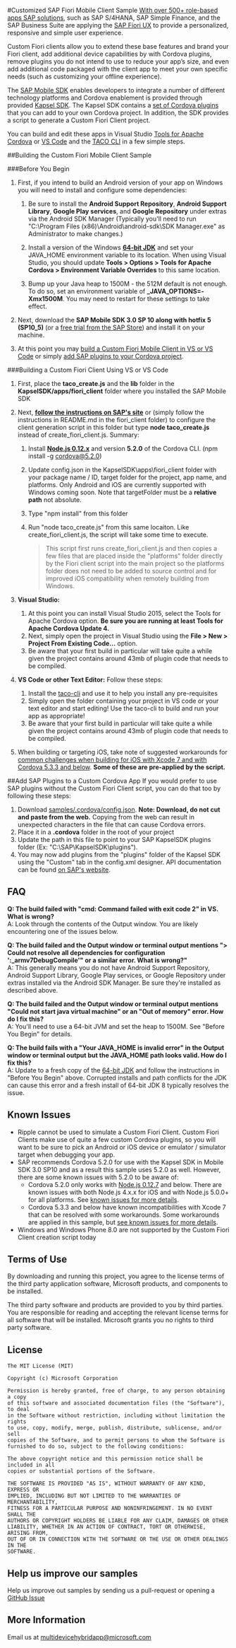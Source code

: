 #Customized SAP Fiori Mobile Client Sample
[With over 500+ role-based apps SAP solutions](http://go.microsoft.com/fwlink/?LinkID=691659), such as SAP S/4HANA, SAP Simple Finance, and the SAP Business Suite are applying the [SAP Fiori UX](http://experience.sap.com/fiori-design/) to provide a personalized, responsive and simple user experience.

Custom Fiori clients allow you to extend these base features and brand your Fiori client, add additional device capabilities by with Cordova plugins, remove plugins you do not intend to use to reduce your app’s size, and even add additional code packaged with the client app to meet your own specific needs (such as customizing your offline experience). 

The [SAP Mobile SDK](http://go.microsoft.com/fwlink/?LinkID=691667) enables developers to integrate a number of different technology platforms and Cordova enablement is provided through provided [Kapsel SDK](http://go.microsoft.com/fwlink/?LinkID=691662). The Kapsel SDK contains a [set of Cordova plugins](http://go.microsoft.com/fwlink/?LinkID=691664) that you can add to your own Cordova project. In addition, the SDK provides a script to generate a Custom Fiori Client project.

You can build and edit these apps in Visual Studio [Tools for Apache Cordova](http://go.microsoft.com/fwlink/?LinkId=398477) or [VS Code](http://go.microsoft.com/fwlink/?LinkID=691671) and the [TACO CLI](http://go.microsoft.com/fwlink/?LinkID=691672) in a few simple steps.

##Building the Custom Fiori Mobile Client Sample

###Before You Begin

1. First, if you intend to build an Android version of your app on Windows you will need to install and configure some dependencies:

	1. Be sure to install the **Android Support Repository**, **Android Support Library**, **Google Play services**, and **Google Repository** under extras via the Android SDK Manager (Typically you'll need to run "C:\Program Files (x86)\Android\android-sdk\SDK Manager.exe" as Administrator to make changes.)

	2. Install a version of the Windows **[64-bit JDK](http://www.oracle.com/technetwork/java/javase/downloads/index.html)** and set your JAVA_HOME environment variable to its location. When using Visual Studio, you should update **Tools &gt; Options &gt; Tools for Apache Cordova &gt; Environment Variable Overrides** to this same location.
	 
	3. Bump up your Java heap to 1500M - the 512M default is not enough. To do so, set an environment variable of **_JAVA_OPTIONS=-Xmx1500M**. You may need to restart for these settings to take effect.

2. Next, download the **SAP Mobile SDK 3.0 SP 10 along with hotfix 5 (SP10_5)** (or a [free trial from the SAP Store](http://go.microsoft.com/fwlink/?LinkID=691663)) and install it on your machine.

3. At this point you may [build a Custom Fiori Mobile Client in VS or VS Code](#custom) or simply [add SAP plugins to your Cordova project](#plugins).

<a name="custom"></a>
###Building a Custom Fiori Client Using VS or VS Code

1. First, place the **taco_create.js** and the **lib** folder in the **KapselSDK/apps/fiori_client** folder where you installed the SAP Mobile SDK

2. Next, **[follow the instructions on SAP's site](http://go.microsoft.com/fwlink/?LinkID=691661)** or (simply follow the instructions in README.md in the fiori_client folder) to configure the client generation script in this folder but type **node taco_create.js** instead of create_fiori_client.js. Summary:

	1. Install **[Node.js 0.12.x](https://nodejs.org/download/release/v0.12.7/)** and version **5.2.0** of the Cordova CLI. (npm install -g cordova@5.2.0)

	2. Update config.json in the KapselSDK\apps\fiori_client folder with your package name / ID, target folder for the project, app name, and platforms. Only Android and iOS are currently supported with Windows coming soon. Note that targetFolder must be a **relative path** not absolute.
	
	3. Type "npm install" from this folder 
	
	4. Run "node taco_create.js" from this same locaiton. Like create_fiori_client.js, the script will take some time to execute.

		> This script first runs create_fiori_client.js and then copies a few files that are placed inside the "platforms" folder directly by the Fiori client script into the main project so the platforms folder does not need to be added to source control and for improved iOS compatibility when remotely building from Windows.

3. **Visual Studio:** 
	1. At this point you can install Visual Studio 2015, select the Tools for Apache Cordova option. **Be sure you are running at least Tools for Apache Cordova Update 4.**
	2. Next, simply open the project in Visual Studio using the **File &gt; New &gt; Project From Existing Code...** option. 
	3. Be aware that your first build in particular will take quite a while given the project contains around 43mb of plugin code that needs to be compiled.

4. **VS Code or other Text Editor:** Follow these steps:
	1. Install the [taco-cli](http://go.microsoft.com/fwlink/?LinkID=691672) and use it to help you install any pre-requisites
	2. Simply open the folder containing your project in VS code or your text editor and start editing!  Use the taco-cli to build and run your app as appropriate!
	3. Be aware that your first build in particular will take quite a while given the project contains around 43mb of plugin code that needs to be compiled.

5. When building or targeting iOS, take note of suggested workarounds for [common challenges when building for iOS with Xcode 7 and with Cordova 5.3.3 and below](http://go.microsoft.com/fwlink/?LinkID=691679).  **Some of these are pre-applied by the script.**

<a name="plugins"></a>
##Add SAP Plugins to a Custom Cordova App 
If you would prefer to use SAP plugins without the Custom Fiori Client script, you can do that too by following these steps:

1. Download [samples/.cordova/config.json](http://go.microsoft.com/fwlink/?LinkID=691677). **Note: Download, do not cut and paste from the web.** Copying from the web can result in unexpected characters in the file that can cause Cordova errors.
2. Place it in a **.cordova** folder in the root of your project
3. Update the path in this file to point to your SAP KapselSDK plugins folder (Ex: "C:\\SAP\\KapselSDK\\plugins").
4. You may now add plugins from the "plugins" folder of the Kapsel SDK using the "Custom" tab in the config.xml designer.  API documentation can be found [on SAP's website](http://go.microsoft.com/fwlink/?LinkID=691664).

## FAQ

**Q: The build failed with "cmd: Command failed with exit code 2" in VS. What is wrong?** <br />
A: Look through the contents of the Output window. You are likely encountering one of the issues below.

**Q: The build failed and the Output window or terminal output mentions "> Could not resolve all dependencies for configuration ':_armv7DebugCompile'" or a similar error. What is wrong?"** <br />
A: This generally means you do not have Android Support Repository, Android Support Library, Google Play services, or Google Repository under extras installed via the Android SDK Manager. Be sure they're installed as described above.

**Q: The build failed and the Output window or terminal output mentions "Could not start java virtual machine" or an "Out of memory" error. How do I fix this?** <br />
A: You'll need to use a 64-bit JVM and set the heap to 1500M. See "Before You Begin" for details.

**Q: The build fails with a "Your JAVA_HOME is invalid error" in the Output window or terminal output but the JAVA_HOME path looks valid. How do I fix this?** <br />
A: Update to a fresh copy of the [64-bit JDK](http://www.oracle.com/technetwork/java/javase/downloads/index.html) and follow the instructions in "Before You Begin" above. Corrupted installs and path conflicts for the JDK can cause this error and a fresh install of 64-bit JDK 8 typically resolves the issue.

## Known Issues
- Ripple cannot be used to simulate a Custom Fiori Client. Custom Fiori Clients make use of quite a few custom Cordova plugins, so you will want to be sure to pick an Android or iOS device or emulator / simulator target when debugging your app.
- SAP recommends Cordova 5.2.0 for use with the Kapsel SDK in Mobile SDK 3.0 SP10 and as a result this sample uses 5.2.0 as well. However, there are some known issues with 5.2.0 to be aware of:  
	- Cordova 5.2.0 only works with [Node.js 0.12.7](https://nodejs.org/download/release/v0.12.7/) and below. There are known issues with both Node.js 4.x.x for iOS and with Node.js 5.0.0+ for all platforms.  See [known issues for more details](http://go.microsoft.com/fwlink/?LinkID=618471).
	- Cordova 5.3.3 and below have known incompatibilities with Xcode 7 that can be resolved with some workarounds. Some workarounds are applied in this sample, but [see known issues for more details](http://go.microsoft.com/fwlink/?LinkID=691679).
- Windows and Windows Phone 8.0 are not supported by the Custom Fiori Client creation script today

## Terms of Use
By downloading and running this project, you agree to the license terms of the third party application software, Microsoft products, and components to be installed. 

The third party software and products are provided to you by third parties. You are responsible for reading and accepting the relevant license terms for all software that will be installed. Microsoft grants you no rights to third party software.

## License
```
The MIT License (MIT)

Copyright (c) Microsoft Corporation

Permission is hereby granted, free of charge, to any person obtaining a copy
of this software and associated documentation files (the "Software"), to deal
in the Software without restriction, including without limitation the rights
to use, copy, modify, merge, publish, distribute, sublicense, and/or sell
copies of the Software, and to permit persons to whom the Software is
furnished to do so, subject to the following conditions:

The above copyright notice and this permission notice shall be included in all
copies or substantial portions of the Software.

THE SOFTWARE IS PROVIDED "AS IS", WITHOUT WARRANTY OF ANY KIND, EXPRESS OR
IMPLIED, INCLUDING BUT NOT LIMITED TO THE WARRANTIES OF MERCHANTABILITY,
FITNESS FOR A PARTICULAR PURPOSE AND NONINFRINGEMENT. IN NO EVENT SHALL THE
AUTHORS OR COPYRIGHT HOLDERS BE LIABLE FOR ANY CLAIM, DAMAGES OR OTHER
LIABILITY, WHETHER IN AN ACTION OF CONTRACT, TORT OR OTHERWISE, ARISING FROM,
OUT OF OR IN CONNECTION WITH THE SOFTWARE OR THE USE OR OTHER DEALINGS IN THE
SOFTWARE.
```

## Help us improve our samples
Help us improve out samples by sending us a pull-request or opening a [GitHub Issue](https://github.com/Microsoft/cordova-samples/issues/new)

## More Information
Email us at multidevicehybridapp@microsoft.com
